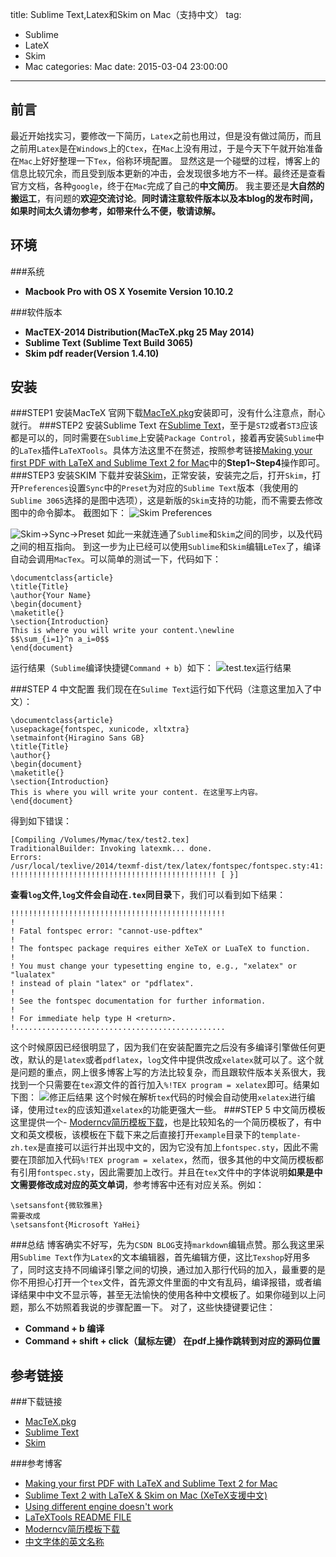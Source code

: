 title: Sublime Text,Latex和Skim on Mac（支持中文）
tag: 
- Sublime
- LateX
- Skim
- Mac
categories: Mac
date: 2015-03-04 23:00:00
---

前言
---
最近开始找实习，要修改一下简历，`Latex`之前也用过，但是没有做过简历，而且之前用`Latex`是在`Windows`上的`Ctex`，在`Mac`上没有用过，于是今天下午就开始准备在`Mac`上好好整理一下`Tex`，俗称环境配置。
显然这是一个碰壁的过程，博客上的信息比较冗余，而且受到版本更新的冲击，会发现很多地方不一样。最终还是查看官方文档，各种`google`，终于在`Mac`完成了自己的**中文简历**。
我主要还是**大自然的搬运工**，有问题的**欢迎交流讨论**。**同时请注意软件版本以及本blog的发布时间，如果时间太久请勿参考，如带来什么不便，敬请谅解。**

<!-- more -->

环境
---
###系统
- **Macbook Pro with OS X Yosemite Version 10.10.2**

###软件版本
- **MacTEX-2014 Distribution(MacTeX.pkg 25 May 2014)**
- **Sublime Text (Sublime Text Build 3065)**
- **Skim pdf reader(Version 1.4.10)**

安装
---
###STEP1 安装MacTeX
官网下载[MacTeX.pkg](http://www.tug.org/mactex/)安装即可，没有什么注意点，耐心就行。
###STEP2 安装Sublime Text
在[Sublime Text](http://www.sublimetext.com/)，至于是`ST2`或者`ST3`应该都是可以的，同时需要在`Sublime`上安装`Package Control`，接着再安装`Sublime`中的`LaTex`插件`LaTeXTools`。具体方法这里不在赘述，按照参考链接[Making your first PDF with LaTeX and Sublime Text 2 for Mac](http://economistry.com/2013/01/installing-and-using-latex-for-mac/)中的**Step1~Step4**操作即可。
###STEP3 安装SKIM
下载并安装[Skim](http://skim-app.sourceforge.net/)，正常安装，安装完之后，打开`Skim`，打开`Preferences`设置`Sync`中的`Preset`为对应的`Sublime Text`版本（我使用的`Sublime 3065`选择的是图中选项），这是新版的`Skim`支持的功能，而不需要去修改图中的命令脚本。
截图如下：
![Skim Preferences](http://img.blog.csdn.net/20150304221524250)

![Skim->Sync->Preset](http://img.blog.csdn.net/20150304221618931)
如此一来就连通了`Sublime`和`Skim`之间的同步，以及代码之间的相互指向。
到这一步为止已经可以使用`Sublime`和`Skim`编辑`LeTex`了，编译自动会调用`MacTex`。可以简单的测试一下，代码如下：
```
\documentclass{article}
\title{Title} 
\author{Your Name}
\begin{document}
\maketitle{}
\section{Introduction}
This is where you will write your content.\newline
$$\sum_{i=1}^n a_i=0$$
\end{document}
```
运行结果（`Sublime`编译快捷键`Command + b`）如下：
![test.tex运行结果](http://img.blog.csdn.net/20150304222459610)

###STEP 4 中文配置
我们现在在`Sulime Text`运行如下代码（注意这里加入了中文）：
```
\documentclass{article}
\usepackage{fontspec, xunicode, xltxtra}  
\setmainfont{Hiragino Sans GB}  
\title{Title}
\author{}
\begin{document}
\maketitle{}
\section{Introduction}
This is where you will write your content. 在这里写上内容。
\end{document}
```
得到如下错误：
```
[Compiling /Volumes/Mymac/tex/test2.tex]
TraditionalBuilder: Invoking latexmk... done.
Errors:
/usr/local/texlive/2014/texmf-dist/tex/latex/fontspec/fontspec.sty:41: !!!!!!!!!!!!!!!!!!!!!!!!!!!!!!!!!!!!!!!!!!!!!! [ }]
```
**查看`log`文件,`log`文件会自动在`.tex`同目录**下，我们可以看到如下结果：
```
!!!!!!!!!!!!!!!!!!!!!!!!!!!!!!!!!!!!!!!!!!!!!!!!
!
! Fatal fontspec error: "cannot-use-pdftex"
! 
! The fontspec package requires either XeTeX or LuaTeX to function.
! 
! You must change your typesetting engine to, e.g., "xelatex" or "lualatex"
! instead of plain "latex" or "pdflatex".
! 
! See the fontspec documentation for further information.
! 
! For immediate help type H <return>.
!...............................................  
```
这个时候原因已经很明显了，因为我们在安装配置完之后没有多编译引擎做任何更改，默认的是`latex`或者`pdflatex`，`log`文件中提供改成`xelatex`就可以了。这个就是问题的重点，网上很多博客上写的方法比较复杂，而且跟软件版本关系很大，我找到一个只需要在`tex`源文件的首行加入`%!TEX program = xelatex`即可。结果如下图：
![修正后结果](http://img.blog.csdn.net/20150304223825117)
这个时候在解析`tex`代码的时候会自动使用`xelatex`进行编译，使用过`tex`的应该知道`xelatex`的功能更强大一些。
###STEP 5 中文简历模板
这里提供一个- [Moderncv简历模板下载](http://www.ctan.org/tex-archive/macros/latex/contrib/moderncv)，也是比较知名的一个简历模板了，有中文和英文模板，该模板在下载下来之后直接打开`example`目录下的`template-zh.tex`是直接可以运行并出现中文的，因为它没有加上`fontspec.sty`，因此不需要在顶部加入代码`%!TEX program = xelatex`，然而，很多其他的中文简历模板都有引用`fontspec.sty`，因此需要加上改行。并且在`tex`文件中的字体说明**如果是中文需要修改成对应的英文单词**，参考博客中还有对应关系。例如：
```
\setsansfont{微软雅黑} 
需要改成
\setsansfont{Microsoft YaHei}
```
###总结
博客确实不好写，先为`CSDN BLOG`支持`markdown`编辑点赞。那么我这里采用`Sublime Text`作为`Latex`的文本编辑器，首先编辑方便，这比`Texshop`好用多了，同时这支持不同编译引擎之间的切换，通过加入那行代码的加入，最重要的是你不用担心打开一个`tex`文件，首先源文件里面的中文有乱码，编译报错，或者编译结果中中文不显示等，甚至无法愉快的使用各种中文模板了。如果你碰到以上问题，那么不妨照着我说的步骤配置一下。
对了，这些快捷键要记住：
- **Command + b 编译**
- **Command + shift + click（鼠标左键） 在pdf上操作跳转到对应的源码位置**

参考链接
---

###下载链接
- [MacTeX.pkg](http://www.tug.org/mactex/)
- [Sublime Text](http://www.sublimetext.com/)
- [Skim](http://skim-app.sourceforge.net/)

###参考博客
- [Making your first PDF with LaTeX and Sublime Text 2 for Mac](http://economistry.com/2013/01/installing-and-using-latex-for-mac/)
- [Sublime Text 2 with LaTeX & Skim on Mac (XeTeX支援中文)](http://tech.marsw.tw/blog/2014/04/18/sublime-text-2-with-latex-skim-on-mac-xelatex-chinese-support/)
- [Using different engine doesn't work](https://github.com/SublimeText/LaTeXTools/issues/303)
- [LaTeXTools README FILE](https://github.com/SublimeText/LaTeXTools)
- [Moderncv简历模板下载](http://www.ctan.org/tex-archive/macros/latex/contrib/moderncv)
- [中文字体的英文名称](http://blog.sina.com.cn/s/blog_4b45a4ae0101e58w.html)
